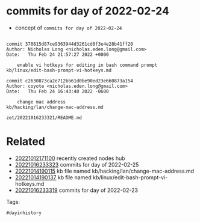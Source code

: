 # commits for day of 2022-02-24

- concept of `commits for day of 2022-02-24`

```

commit 370815d87ce9363944d3261cd8f3e4e28b41ff20
Author: Nicholas Long <nicholas.eden.long@gmail.com>
Date:   Thu Feb 24 21:57:27 2022 +0000

    enable vi hotkeys for editing in bash command prompt
kb/linux/edit-bash-prompt-vi-hotkeys.md

commit c2630873ca2e712bb61d0be90ed23e660873a154
Author: coyote <nicholas.eden.long@gmail.com>
Date:   Thu Feb 24 16:43:40 2022 -0600

    change mac address
kb/hacking/lan/change-mac-address.md
```

` zet/20221016233321/README.md `

# Related

- [20221012171100](/zet/20221012171100/README.md) recently created nodes hub
- [20221016233323](/zet/20221016233323/README.md) commits for day of 2022-02-25
- [20221014190115](/zet/20221014190115/README.md) kb file named kb/hacking/lan/change-mac-address.md
- [20221014190137](/zet/20221014190137/README.md) kb file named kb/linux/edit-bash-prompt-vi-hotkeys.md
- [20221016233319](/zet/20221016233319/README.md) commits for day of 2022-02-23

Tags:

    #dayinhistory

